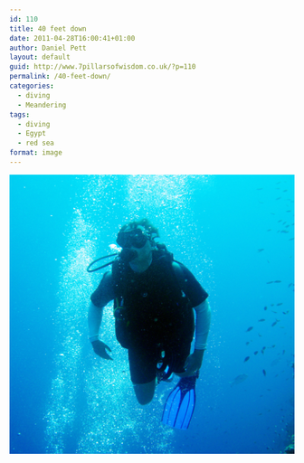 ```yaml
---
id: 110
title: 40 feet down
date: 2011-04-28T16:00:41+01:00
author: Daniel Pett
layout: default
guid: http://www.7pillarsofwisdom.co.uk/?p=110
permalink: /40-feet-down/
categories:
  - diving
  - Meandering
tags:
  - diving
  - Egypt
  - red sea
format: image
---
```

<img class="img-fluid" title="Serenity" src="/images/2011/04/5609998467_00350d0b49_b.jpg" alt="Diving in the Red Sea" />
